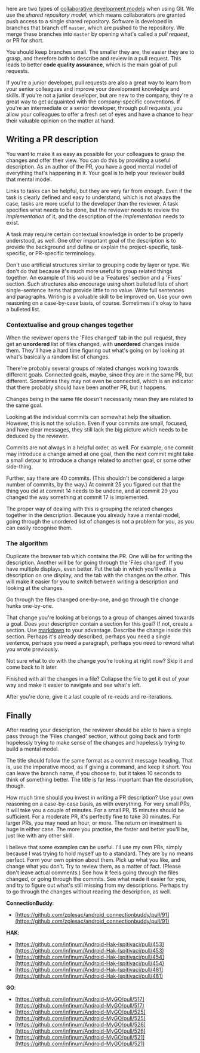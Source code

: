 here are two types of [collaborative development models](https://help.github.com/en/github/collaborating-with-issues-and-pull-requests/about-collaborative-development-models) when using Git. We use the *shared repository model*, which means collaborators are granted push access to a single shared repository. Software is developed in branches that branch off `master`, which are pushed to the repository. We merge these branches into `master` by opening what's called a *pull request*, or PR for short.

You should keep branches small. The smaller they are, the easier they are to grasp, and therefore both to describe and review in a pull request. This leads to better **code quality assurance**, which is the main goal of pull requests.

If you're a junior developer, pull requests are also a great way to learn from your senior colleagues and improve your development knowledge and skills. If you're not a junior developer, but are new to the company, they're a great way to get acquainted with the company-specific conventions. If you're an intermediate or a senior developer, through pull requests, you allow your colleagues to offer a fresh set of eyes and have a chance to hear their valuable opinion on the matter at hand.

## Writing a PR description

You want to make it as easy as possible for your colleagues to grasp the changes and offer their view. You can do this by providing a useful description. As an author of the PR, you have a good mental model of everything that's happening in it. Your goal is to help your reviewer build that mental model.

Links to tasks can be helpful, but they are very far from enough. Even if the task is clearly defined and easy to understand, which is not always the case, tasks are more useful to the developer than the reviewer. A task specifies what needs to be done, but the reviewer needs to review the *implementation* of it, and the description of the *implementation* needs to exist.

A task may require certain contextual knowledge in order to be properly understood, as well. One other important goal of the description is to provide the background and define or explain the project-specific, task-specific, or PR-specific terminology.

Don't use artificial structures similar to grouping code by layer or type. We don't do that because it's much more useful to group related things together. An example of this would be a 'Features' section and a 'Fixes' section. Such structures also encourage using short bulleted lists of short single-sentence items that provide little to no value. Write full sentences and paragraphs. Writing is a valuable skill to be improved on. Use your own reasoning on a case-by-case basis, of course. Sometimes it's okay to have a bulleted list.

### Contextualise and group changes together

When the reviewer opens the 'Files changed' tab in the pull request, they get an **unordered** list of files changed, with **unordered** changes inside them. They'll have a hard time figuring out what's going on by looking at what's basically a random list of changes.

There're probably several groups of related changes working towards different goals. Connected goals, maybe, since they are in the same PR, but different. Sometimes they may not even be connected, which is an indicator that there probably should have been another PR, but it happens.

Changes being in the same file doesn't necessarily mean they are related to the same goal.

Looking at the individual commits can somewhat help the situation. However, this is not the solution. Even if your commits are small, focused, and have clear messages, they still lack the big picture which needs to be deduced by the reviewer.

Commits are not always in a helpful order, as well. For example, one commit may introduce a change aimed at one goal, then the next commit might take a small detour to introduce a change related to another goal, or some other side-thing.

Further, say there are 40 commits. (This shouldn't be considered a large number of commits, by the way.) At commit 25 you figured out that the thing you did at commit 14 needs to be undone, and at commit 29 you changed the way something at commit 17 is implemented.

The proper way of dealing with this is grouping the related changes together in the description. Because you already have a mental model, going through the unordered list of changes is not a problem for you, as you can easily recognise them.

### The algorithm

Duplicate the browser tab which contains the PR. One will be for writing the description. Another will be for going through the 'Files changed'. If you have multiple displays, even better. Put the tab in which you'll write a description on one display, and the tab with the changes on the other. This will make it easier for you to switch between writing a description and looking at the changes.

Go through the files changed one-by-one, and go through the change hunks one-by-one.

That change you're looking at belongs to a group of changes aimed towards a goal. Does your description contain a section for this goal? If not, create a section. Use [markdown](https://guides.github.com/features/mastering-markdown/) to your advantage. Describe the change inside this section. Perhaps it's already described, perhaps you need a single sentence, perhaps you need a paragraph, perhaps you need to reword what you wrote previously.

Not sure what to do with the change you're looking at right now? Skip it and come back to it later.

Finished with all the changes in a file? Collapse the file to get it out of your way and make it easier to navigate and see what's left.

After you're done, give it a last couple of re-reads and re-iterations.

## Finally

After reading your description, the reviewer should be able to have a single pass through the 'Files changed' section, without going back and forth hopelessly trying to make sense of the changes and hopelessly trying to build a mental model.

The title should follow the same format as a commit message heading. That is, use the imperative mood, as if giving a command, and keep it short. You can leave the branch name, if you choose to, but it takes 10 seconds to think of something better. The title is far less important than the description, though.

How much time should you invest in writing a PR description? Use your own reasoning on a case-by-case basis, as with everything. For very small PRs, it will take you a couple of minutes. For a small PR, 15 minutes should be sufficient. For a moderate PR, it's perfectly fine to take 30 minutes. For larger PRs, you may need an hour, or more. The return on investment is huge in either case. The more you practise, the faster and better you'll be, just like with any other skill.

I believe that some examples can be useful. I'll use my own PRs, simply because I was trying to hold myself up to a standard. They are by no means perfect. Form your own opinion about them. Pick up what you like, and change what you don't. Try to review them, as a matter of fact. (Please don't leave actual comments.) See how it feels going through the files changed, or going through the commits. See what made it easier for you, and try to figure out what's still missing from my descriptions. Perhaps try to go through the changes without reading the description, as well.

**ConnectionBuddy**:

- [https://github.com/zplesac/android_connectionbuddy/pull/91](https://github.com/zplesac/android_connectionbuddy/pull/91)

**HAK**:

- [https://github.com/infinum/Android-Hak-Ispitivaci/pull/453](https://github.com/infinum/Android-Hak-Ispitivaci/pull/453)
- [https://github.com/infinum/Android-Hak-Ispitivaci/pull/454](https://github.com/infinum/Android-Hak-Ispitivaci/pull/454)
- [https://github.com/infinum/Android-Hak-Ispitivaci/pull/481](https://github.com/infinum/Android-Hak-Ispitivaci/pull/481)

**GO**:

- [https://github.com/infinum/Android-MyGO/pull/517](https://github.com/infinum/Android-MyGO/pull/517)
- [https://github.com/infinum/Android-MyGO/pull/525](https://github.com/infinum/Android-MyGO/pull/525)
- [https://github.com/infinum/Android-MyGO/pull/526](https://github.com/infinum/Android-MyGO/pull/526)
- [https://github.com/infinum/Android-MyGO/pull/521](https://github.com/infinum/Android-MyGO/pull/521)